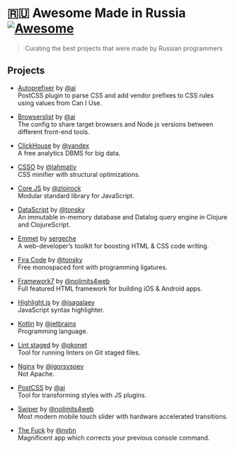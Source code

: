 # 🇷🇺 Awesome Made in Russia [![Awesome](https://awesome.re/badge.svg)](https://awesome.re)

> Curating the best projects that were made by Russian programmers

## Projects

- [Autoprefixer](https://github.com/postcss/autoprefixer) by [@ai](https://github.com/ai)  
  PostCSS plugin to parse CSS and add vendor prefixes to CSS rules using values from Can I Use.

- [Browserslist](https://github.com/browserslist/browserslist) by [@ai](https://github.com/ai)  
  The config to share target browsers and Node.js versions between different front-end tools.

- [ClickHouse](https://github.com/ClickHouse/ClickHouse) by [@yandex](https://github.com/yandex)  
  A free analytics DBMS for big data.

- [CSSO](https://github.com/css/csso) by [@lahmatiy](https://github.com/lahmatiy)  
  CSS minifier with structural optimizations.

- [Core JS](https://github.com/zloirock/core-js) by [@zloirock](https://github.com/zloirock/core-js)  
  Modular standard library for JavaScript.

- [DataScript](https://github.com/tonsky/datascript) by [@tonsky](https://github.com/tonsky)  
  An immutable in-memory database and Datalog query engine in Clojure and ClojureScript.

- [Emmet](https://github.com/emmetio/emmet) by [sergeche](https://github.com/sergeche)  
  A web-developer’s toolkit for boosting HTML & CSS code writing.

- [Fira Code](https://github.com/tonsky/FiraCode) by [@tonsky](https://github.com/tonsky)  
  Free monospaced font with programming ligatures.

- [Framework7](https://github.com/framework7io/framework7) by [@nolimits4web](https://github.com/nolimits4web/swiper)  
  Full featured HTML framework for building iOS & Android apps.

- [Highlight.js](https://github.com/highlightjs/highlight.js) by [@isagalaev](https://github.com/isagalaev)  
  JavaScript syntax highlighter.

- [Kotlin](https://github.com/JetBrains/kotlin) by [@jetbrains](https://github.com/JetBrains)  
  Programming language.

- [Lint staged](https://github.com/okonet/lint-staged) by [@okonet](https://github.com/okonet)  
  Tool for running linters on Git staged files.

- [Nginx](https://github.com/nginx/nginx) by [@igorsysoev](https://github.com/igorsysoev)  
  Not Apache.

- [PostCSS](https://github.com/postcss/postcss) by [@ai](https://github.com/ai)  
  Tool for transforming styles with JS plugins.

- [Swiper](https://github.com/nolimits4web/swiper) by [@nolimits4web](https://github.com/nolimits4web/swiper)  
  Most modern mobile touch slider with hardware accelerated transitions.

- [The Fuck](https://github.com/nvbn/thefuck) by [@nvbn](https://github.com/nvbn)  
  Magnificent app which corrects your previous console command.
  
